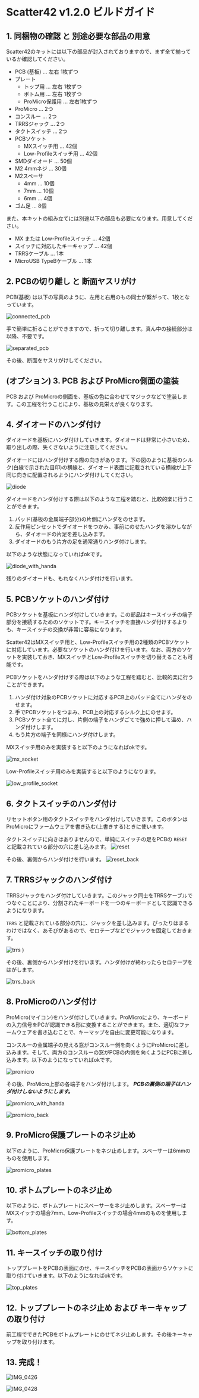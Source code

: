 # Scatter42 v1.2.0 ビルドガイド
## 1. 同梱物の確認 と 別途必要な部品の用意
Scatter42のキットには以下の部品が封入されておりますので、まず全て揃っているか確認してください。

- PCB (基板) ... 左右 1枚ずつ
- プレート
    - トップ用 ... 左右 1枚ずつ
    - ボトム用 ... 左右 1枚ずつ
    - ProMicro保護用 ... 左右1枚ずつ
- ProMicro ... 2つ
- コンスルー ... 2つ
- TRRSジャック ... 2つ
- タクトスイッチ ... 2つ
- PCBソケット
    - MXスイッチ用 ... 42個
    - Low-Profileスイッチ用 ... 42個
- SMDダイオード ... 50個
- M2 4mmネジ ... 30個
- M2スペーサ
    - 4mm ... 10個
    - 7mm ... 10個
    - 6mm ... 4個 
- ゴム足 ... 8個

また、本キットの組み立てには別途以下の部品も必要になります。用意してください。

- MX または Low-Profileスイッチ ... 42個
- スイッチに対応したキーキャップ ... 42個
- TRRSケーブル ... 1本
- MicroUSB TypeBケーブル ... 1本

## 2. PCBの切り離し と 断面ヤスリがけ
PCB(基板) は以下の写真のように、左用と右用のもの同士が繋がって、1枚となっています。

![connected_pcb](https://user-images.githubusercontent.com/15024038/99159952-3ddb7d80-2725-11eb-9517-cccb3120eff0.jpg)

手で簡単に折ることができますので、折って切り離します。真ん中の接続部分は以降、不要です。

![separated_pcb](https://user-images.githubusercontent.com/15024038/99159975-7d09ce80-2725-11eb-905d-84a32c05fe6d.jpg)

その後、断面をヤスリがけしてください。

## (オプション) 3. PCB および ProMicro側面の塗装
PCB および ProMicroの側面を、基板の色に合わせてマジックなどで塗装します。この工程を行うことにより、基板の見栄えが良くなります。

## 4. ダイオードのハンダ付け
ダイオードを基板にハンダ付けしていきます。ダイオードは非常に小さいため、取り出しの際、失くさないように注意してください。

ダイオードにはハンダ付けする際の向きがあります。下の図のように基板のシルク(白線で示された目印)の横線と、ダイオード表面に記載されている横線が上下同じ向きに配置されるようにハンダ付けしてください。

![diode](https://user-images.githubusercontent.com/15024038/99160087-a6772a00-2726-11eb-960c-ddfd00369e38.jpg)

ダイオードをハンダ付けする際は以下のような工程を踏むと、比較的楽に行うことができます。

1. パッド(基板の金属端子部分)の片側にハンダをのせます。
2. 反作用ピンセットでダイオードをつかみ、事前にのせたハンダを溶かしながら、ダイオードの片足を差し込みます。
3. ダイオードのもう片方の足を通常通りハンダ付けします。

以下のような状態になっていればokです。

![diode_with_handa](https://user-images.githubusercontent.com/15024038/99160153-66fd0d80-2727-11eb-9803-bf972a7bbf41.jpg)

残りのダイオードも、もれなくハンダ付けを行います。

## 5. PCBソケットのハンダ付け
PCBソケットを基板にハンダ付けしていきます。この部品はキースイッチの端子部分を接続するためのソケットです。キースイッチを直接ハンダ付けするよりも、キースイッチの交換が非常に容易になります。

Scatter42はMXスイッチ用と、Low-Profileスイッチ用の2種類のPCBソケットに対応しています。必要なソケットのハンダ付けを行います。なお、両方のソケットを実装しておき、MXスイッチとLow-Profileスイッチを切り替えることも可能です。

PCBソケットをハンダ付けする際は以下のような工程を踏むと、比較的楽に行うことができます。

1. ハンダ付け対象のPCBソケットに対応するPCB上のパッド全てにハンダをのせます。
2. 手でPCBソケットをつまみ、PCB上の対応するシルク上にのせます。
3. PCBソケット全てに対し、片側の端子をハンダごてで強めに押して温め、ハンダ付けします。
4. もう片方の端子を同様にハンダ付けします。

MXスイッチ用のみを実装すると以下のようになればokです。

![mx_socket](https://user-images.githubusercontent.com/15024038/99160307-47ff7b00-2729-11eb-8eea-df572bf0ecdd.jpg)

Low-Profileスイッチ用のみを実装すると以下のようになります。

![low_profile_socket](https://user-images.githubusercontent.com/15024038/99160306-4635b780-2729-11eb-8b5a-54156fd2c607.jpg)

## 6. タクトスイッチのハンダ付け
リセットボタン用のタクトスイッチをハンダ付けしていきます。このボタンはProMicroにファームウェアを書き込む(上書きする)ときに使います。

タクトスイッチに向きはありませんので、単純にスイッチの足をPCBの `RESET` と記載されている部分の穴に差し込みます。
![reset](https://user-images.githubusercontent.com/15024038/99160379-2f439500-272a-11eb-8589-aca203a6b8b4.jpg)

その後、裏側からハンダ付けを行います。
![reset_back](https://user-images.githubusercontent.com/15024038/99160373-1dfa8880-272a-11eb-8eb2-b09feffa9b8f.jpg)

## 7. TRRSジャックのハンダ付け
TRRSジャックをハンダ付けしていきます。このジャック同士をTRRSケーブルでつなぐことにより、分割されたキーボードを一つのキーボードとして認識できるようになります。

`TRRS` と記載されている部分の穴に、ジャックを差し込みます。ぴったりはまるわけではなく、あそびがあるので、セロテープなどでジャックを固定しておきます。

![trrs](https://user-images.githubusercontent.com/15024038/99160483-3fa83f80-272b-11eb-8690-54b7d20804f1.jpg)
)

その後、裏側からハンダ付けを行います。ハンダ付けが終わったらセロテープをはがします。

![trrs_back](https://user-images.githubusercontent.com/15024038/99160491-4cc52e80-272b-11eb-8a4f-9dcafe1089ed.jpg)

## 8. ProMicroのハンダ付け
ProMicro(マイコン)をハンダ付けしていきます。ProMicroにより、キーボードの入力信号をPCが認識できる形に変換することができます。また、適切なファームウェアを書き込むことで、キーマップを自由に変更可能になります。

コンスルーの金属端子の見える窓がコンスルー側を向くようにProMicroに差し込みます。そして、両方のコンスルーの窓がPCBの内側を向くようにPCBに差し込みます。以下のようになっていればokです。

![promicro](https://user-images.githubusercontent.com/15024038/99160640-b265ea80-272c-11eb-816e-846faa9782e6.jpg)

その後、ProMicro上部の各端子をハンダ付けします。 ***PCBの裏側の端子はハンダ付けしないようにします。***

![promicro_with_handa](https://user-images.githubusercontent.com/15024038/99160687-24d6ca80-272d-11eb-8b54-00a7bcc25658.jpg)

![promicro_back](https://user-images.githubusercontent.com/15024038/99160694-36b86d80-272d-11eb-8e0d-fc782a69d4d3.jpg)

## 9. ProMicro保護プレートのネジ止め
以下のように、ProMicro保護プレートをネジ止めします。スペーサーは6mmのものを使用します。

![promicro_plates](https://user-images.githubusercontent.com/15024038/99160746-957de700-272d-11eb-8854-7f9dac856dcf.jpg)

## 10. ボトムプレートのネジ止め
以下のように、ボトムプレートにスペーサーをネジ止めします。スペーサーはMXスイッチの場合7mm、Low-Profileスイッチの場合4mmのものを使用します。

![bottom_plates](https://user-images.githubusercontent.com/15024038/99160763-d413a180-272d-11eb-8b22-3ccc01d622c3.jpg)

## 11. キースイッチの取り付け
トッププレートをPCBの表面にのせ、キースイッチをPCBの表面からソケットに取り付けていきます。以下のようになればokです。

![top_plates](https://user-images.githubusercontent.com/15024038/99160805-8cd9e080-272e-11eb-8ba3-69ef124ec43a.jpg)

## 12. トッププレートのネジ止め および キーキャップの取り付け
前工程でできたPCBをボトムプレートにのせてネジ止めします。その後キーキャップを取り付けます。

## 13. 完成！
![IMG_0426](https://user-images.githubusercontent.com/15024038/99160832-ee01b400-272e-11eb-99b0-fb7d9864ee7b.jpg)

![IMG_0428](https://user-images.githubusercontent.com/15024038/99160835-f0640e00-272e-11eb-9290-88b7ac1be8d7.jpg)